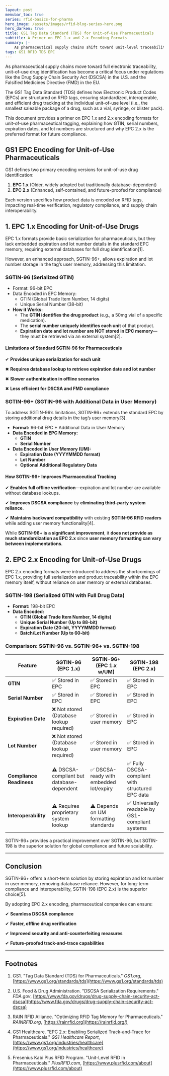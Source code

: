 ```yaml
---
layout: post
menubar_toc: true
series: rfid-basics-for-pharma
hero_image: /assets/images/rfid-blog-series-hero.png
hero_darken: true
title: GS1 Tag Data Standard (TDS) for Unit-of-Use Pharmaceuticals
subtitle: A Primer on EPC 1.x and 2.x Encoding Formats
summary: |-
    As pharmaceutical supply chains shift toward unit-level traceability under regulations like DSCSA and the FMD, the structure of RFID-encoded drug data is becoming crucial. This post explains how GS1's EPC encoding formats—SGTIN-96, SGTIN-96+, and SGTIN-198—impact drug serialization and compliance. While SGTIN-96 requires external databases, SGTIN-96+ adds expiration and lot number data to user memory for offline verification. However, EPC 2.x’s SGTIN-198 format fully embeds all critical data within the tag itself, offering the most standardized, compliant, and future-ready solution. For long-term interoperability and regulatory alignment, EPC 2.x is the recommended path forward.
tags: GS1 RFID TDS EPC
---
```

As pharmaceutical supply chains move toward full electronic traceability, unit-of-use drug identification has become a critical focus under regulations like the Drug Supply Chain Security Act (DSCSA) in the U.S. and the Falsified Medicines Directive (FMD) in the EU.

The GS1 Tag Data Standard (TDS) defines how Electronic Product Codes (EPCs) are structured on RFID tags, ensuring standardized, interoperable, and efficient drug tracking at the individual unit-of-use level (i.e., the smallest saleable package of a drug, such as a vial, syringe, or blister pack).

This document provides a primer on EPC 1.x and 2.x encoding formats for unit-of-use pharmaceutical tagging, explaining how GTIN, serial numbers, expiration dates, and lot numbers are structured and why EPC 2.x is the preferred format for future compliance.

## GS1 EPC Encoding for Unit-of-Use Pharmaceuticals

GS1 defines two primary encoding versions for unit-of-use drug identification:

1. **EPC 1.x** (Older, widely adopted but traditionally database-dependent)
2. **EPC 2.x** (Enhanced, self-contained, and future-proofed for compliance)

Each version specifies how product data is encoded on RFID tags, impacting real-time verification, regulatory compliance, and supply chain interoperability.

## 1. EPC 1.x Encoding for Unit-of-Use Drugs

EPC 1.x formats provide basic serialization for pharmaceuticals, but they lack embedded expiration and lot number details in the standard EPC memory, requiring external databases for full drug identification[1].

However, an enhanced approach, SGTIN-96+, allows expiration and lot number storage in the tag’s user memory, addressing this limitation.

### SGTIN-96 (Serialized GTIN)

- Format: 96-bit EPC
- Data Encoded in EPC Memory:
    - GTIN (Global Trade Item Number, 14 digits)
    - Unique Serial Number (38-bit)
- **How it Works:**
    - The **GTIN identifies the drug product** (e.g., a 50mg vial of a specific medication).
    - The **serial number uniquely identifies each unit** of that product.
    - **Expiration date and lot number are NOT stored in EPC memory**—they must be retrieved via an external system[2].

#### Limitations of Standard SGTIN-96 for Pharmaceuticals

✔ **Provides unique serialization for each unit**

✖ **Requires database lookup to retrieve expiration date and lot number**

✖ **Slower authentication in offline scenarios**

✖ **Less efficient for DSCSA and FMD compliance**

### SGTIN-96+ (SGTIN-96 with Additional Data in User Memory)

To address SGTIN-96’s limitations, SGTIN-96+ extends the standard EPC by storing additional drug details in the tag’s user memory[3].

- **Format:** 96-bit EPC + Additional Data in User Memory
- **Data Encoded in EPC Memory:**
    - **GTIN**
    - **Serial Number**
- **Data Encoded in User Memory (UM):**
    - **Expiration Date (YYYYMMDD format)**
    - **Lot Number**
    - **Optional Additional Regulatory Data**

#### How SGTIN-96+ Improves Pharmaceutical Tracking

✔ **Enables full offline verification**—expiration and lot number are available without database lookups.

✔ **Improves DSCSA compliance** by **eliminating third-party system reliance**.

✔ **Maintains backward compatibility** with existing **SGTIN-96 RFID readers** while adding user memory functionality[4].

While **SGTIN-96+ is a significant improvement**, it **does not provide as much standardization as EPC 2.x** since **user memory formatting can vary between implementations**.

## 2. EPC 2.x Encoding for Unit-of-Use Drugs

EPC 2.x encoding formats were introduced to address the shortcomings of EPC 1.x, providing full serialization and product traceability within the EPC memory itself, without reliance on user memory or external databases.

### SGTIN-198 (Serialized GTIN with Full Drug Data)

- **Format:** 198-bit EPC
- **Data Encoded:**
    - **GTIN (Global Trade Item Number, 14 digits)**
    - **Unique Serial Number (Up to 88-bit)**
    - **Expiration Date (20-bit, YYYYMMDD format)**
    - **Batch/Lot Number (Up to 60-bit)**

### Comparison: SGTIN-96 vs. SGTIN-96+ vs. SGTIN-198

| Feature                  | **SGTIN-96 (EPC 1.x)**                    | **SGTIN-96+ (EPC 1.x w/UM)**           | **SGTIN-198 (EPC 2.x)**                          |
| ------------------------ | ----------------------------------------- | -------------------------------------- | ------------------------------------------------ |
| **GTIN**                 | ✅ Stored in EPC                           | ✅ Stored in EPC                        | ✅ Stored in EPC                                  |
| **Serial Number**        | ✅ Stored in EPC                           | ✅ Stored in EPC                        | ✅ Stored in EPC                                  |
| **Expiration Date**      | ❌ Not stored (Database lookup required)   | ✅ Stored in user memory                | ✅ Stored in EPC                                  |
| **Lot Number**           | ❌ Not stored (Database lookup required)   | ✅ Stored in user memory                | ✅ Stored in EPC                                  |
| **Compliance Readiness** | ⚠️ DSCSA-compliant but database-dependent | ✅ DSCSA-ready with embedded lot/expiry | ✅ Fully DSCSA-compliant with structured EPC data |
| **Interoperability**     | ⚠️ Requires proprietary system lookup     | ⚠️ Depends on UM formatting standards  | ✅ Universally readable by GS1-compliant systems  |

SGTIN-96+ provides a practical improvement over SGTIN-96, but SGTIN-198 is the superior solution for global compliance and future scalability.

---

## Conclusion

SGTIN-96+ offers a short-term solution by storing expiration and lot number in user memory, removing database reliance. However, for long-term compliance and interoperability, SGTIN-198 (EPC 2.x) is the superior choice[5].

By adopting EPC 2.x encoding, pharmaceutical companies can ensure:

✔ **Seamless DSCSA compliance**

✔ **Faster, offline drug verification**

✔ **Improved security and anti-counterfeiting measures**

✔ **Future-proofed track-and-trace capabilities**

---

## Footnotes

1. GS1. "Tag Data Standard (TDS) for Pharmaceuticals." _GS1.org_, [https://www.gs1.org/standards/tds](https://www.gs1.org/standards/tds)

2. U.S. Food & Drug Administration. "DSCSA Serialization Requirements." _FDA.gov_, [https://www.fda.gov/drugs/drug-supply-chain-security-act-dscsa](https://www.fda.gov/drugs/drug-supply-chain-security-act-dscsa)

3. RAIN RFID Alliance. "Optimizing RFID Tag Memory for Pharmaceuticals." _RAINRFID.org_, [https://rainrfid.org](https://rainrfid.org/)

4. GS1 Healthcare. "EPC 2.x: Enabling Serialized Track-and-Trace for Pharmaceuticals." _GS1 Healthcare Report_, [https://www.gs1.org/industries/healthcare](https://www.gs1.org/industries/healthcare)

5. Fresenius Kabi Plus RFID Program. "Unit-Level RFID in Pharmaceuticals." _PlusRFID.com_, [https://www.plusrfid.com/about](https://www.plusrfid.com/about)
